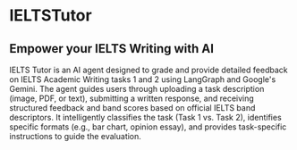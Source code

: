# IELTSTutor

## Empower your IELTS Writing with AI

IELTS Tutor is an AI agent designed to grade and provide detailed feedback on IELTS Academic Writing tasks 1 and 2 using LangGraph and Google's Gemini. The agent guides users through uploading a task description (image, PDF, or text), submitting a written response, and receiving structured feedback and band scores based on official IELTS band descriptors. It intelligently classifies the task (Task 1 vs. Task 2), identifies specific formats (e.g., bar chart, opinion essay), and provides task-specific instructions to guide the evaluation.
